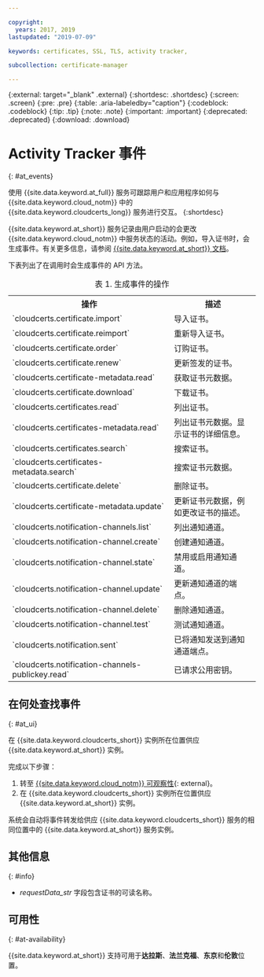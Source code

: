 ```yaml
---

copyright:
  years: 2017, 2019
lastupdated: "2019-07-09"

keywords: certificates, SSL, TLS, activity tracker,

subcollection: certificate-manager

---
```


{:external: target="_blank" .external}
{:shortdesc: .shortdesc}
{:screen: .screen}
{:pre: .pre}
{:table: .aria-labeledby="caption"}
{:codeblock: .codeblock}
{:tip: .tip}
{:note: .note}
{:important: .important}
{:deprecated: .deprecated}
{:download: .download}

# Activity Tracker 事件  
{: #at_events}

使用 {{site.data.keyword.at_full}} 服务可跟踪用户和应用程序如何与 {{site.data.keyword.cloud_notm}} 中的 {{site.data.keyword.cloudcerts_long}} 服务进行交互。
{:shortdesc}

{{site.data.keyword.at_short}} 服务记录由用户启动的会更改 {{site.data.keyword.cloud_notm}} 中服务状态的活动。例如，导入证书时，会生成事件。有关更多信息，请参阅 [{{site.data.keyword.at_short}} 文档](/docs/services/Activity-Tracker-with-LogDNA?topic=logdnaat-getting-started#getting-started)。

下表列出了在调用时会生成事件的 API 方法。

<table>
  <caption>表 1. 生成事件的操作</caption>
  <tr>
    <th>操作 </th>
	  <th>描述</th>
  </tr>
  <tr>
    <td>`cloudcerts.certificate.import`</td>
	  <td>导入证书。</td>
  </tr>
  <tr>
    <td>`cloudcerts.certificate.reimport`</td>
	  <td>重新导入证书。</td>
  </tr>
  <tr>
    <td>`cloudcerts.certificate.order`</td>
	  <td>订购证书。</td>
  </tr>
  <tr>
    <td>`cloudcerts.certificate.renew`</td>
	  <td>更新签发的证书。</td>
  </tr>
  <tr>
    <td>`cloudcerts.certificate-metadata.read`</td>
	  <td>获取证书元数据。</td>
  </tr>
  <tr>
    <td>`cloudcerts.certificate.download`</td>
	  <td>下载证书。</td>
  </tr>
  <tr>
    <td>`cloudcerts.certificates.read`</td>
	  <td>列出证书。</td>
  </tr>
  <tr>
    <td>`cloudcerts.certificates-metadata.read`</td>
	  <td>列出证书元数据。显示证书的详细信息。</td>
  </tr>
  <tr>
    <td>`cloudcerts.certificates.search`</td>
	  <td>搜索证书。</td>
  </tr>
  <tr>
    <td>`cloudcerts.certificates-metadata.search`</td>
	  <td>搜索证书元数据。</td>
  </tr>
  <tr>
    <td>`cloudcerts.certificate.delete`</td>
	  <td>删除证书。</td>
  </tr>
  <tr>
    <td>`cloudcerts.certificate-metadata.update`</td>
	  <td>更新证书元数据，例如更改证书的描述。</td>
  </tr>
  <tr>
    <td>`cloudcerts.notification-channels.list`</td>
	  <td>列出通知通道。</td>
  </tr>
  <tr>
    <td>`cloudcerts.notification-channel.create`</td>
	  <td>创建通知通道。</td>
  </tr>
  <tr>
    <td>`cloudcerts.notification-channel.state`</td>
	  <td>禁用或启用通知通道。</td>
  </tr>
  <tr>
    <td>`cloudcerts.notification-channel.update`</td>
	  <td>更新通知通道的端点。</td>
  </tr>
  <tr>
    <td>`cloudcerts.notification-channel.delete`</td>
	  <td>删除通知通道。</td>
  </tr>
  <tr>
    <td>`cloudcerts.notification-channel.test`</td>
	  <td>测试通知通道。</td>
  </tr>
  <tr>
    <td>`cloudcerts.notification.sent`</td>
	  <td>已将通知发送到通知通道端点。</td>
  </tr>
  <tr>
    <td>`cloudcerts.notification-channels-publickey.read`</td>
	  <td>已请求公用密钥。</td>
  </tr>
</table>

## 在何处查找事件
{: #at_ui}

在 {{site.data.keyword.cloudcerts_short}} 实例所在位置供应 {{site.data.keyword.at_short}} 实例。

完成以下步骤：

1. 转至 [{{site.data.keyword.cloud_notm}} 可观察性](https://cloud.ibm.com/observe/){: external}。
2. 在 {{site.data.keyword.cloudcerts_short}} 实例所在位置供应 {{site.data.keyword.at_short}} 实例。

系统会自动将事件转发给供应 {{site.data.keyword.cloudcerts_short}} 服务的相同位置中的 {{site.data.keyword.at_short}} 服务实例。

## 其他信息
{: #info}

* *requestData_str* 字段包含证书的可读名称。

## 可用性
{: #at-availability}

{{site.data.keyword.at_short}} 支持可用于**达拉斯**、**法兰克福**、**东京**和**伦敦**位置。
